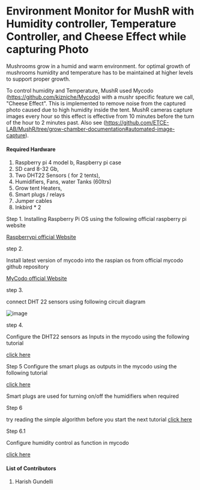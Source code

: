 # Environment Monitor for MushR  with Humidity controller, Temperature Controller, and Cheese Effect while capturing Photo 

Mushrooms grow in a humid and warm environment. for optimal growth of mushrooms humidity and temperature has to be maintained at higher levels to support proper growth.
 
To control humidity and Temperature, MushR used Mycodo (https://github.com/kizniche/Mycodo)  with a mushr specific feature we call, "Cheese Effect". This is implemented to remove noise from the captured photo caused due to high humidity inside the tent. MushR cameras capture images every hour so this effect is effective from 10 minutes before the turn of the hour to 2 minutes past. Also see (https://github.com/ETCE-LAB/MushR/tree/grow-chamber-documentation#automated-image-capture).

#### Required Hardware


1. Raspberry pi 4 model b, Raspberry pi case
2. SD card 8-32 Gb,
3. Two DHT22 Sensors ( for 2 tents),
4.  Humidifiers, Fans, water Tanks (60ltrs)
5.  Grow tent Heaters,
6.  Smart plugs / relays
7.  Jumper cables 
8.  Inkbird * 2 

Step 1.
Installing Raspberry Pi OS using the following official raspberry pi website

   [Raspberrypi official Website](https://www.raspberrypi.com/documentation/computers/getting-started.html)

step 2.

 Install latest version of mycodo into the raspian os from official mycodo github repository

   [MyCodo official Website](https://github.com/kizniche/Mycodo)

step 3.
  
  connect DHT 22 sensors using following circuit diagram
  
   ![image](https://user-images.githubusercontent.com/121457303/213936615-b075f605-b585-4e9d-a627-f37e617ed990.png)

step 4. 
  
  Configure the DHT22 sensors as Inputs in the mycodo using the following tutorial
  
   [click here](input/readme.md)
  
Step 5
   Configure the smart plugs as outputs in the mycodo using the following tutorial
   
   [click here](smartplugs/readme.md)
   
   Smart plugs are used for turning on/off the humidifiers when required
   
Step 6

   try reading the simple algorithm before you start the next tutorial
   [click here](overview%20algo/readme.md)
   
   Step 6.1 
   
   Configure humidity control as function in mycodo
     
   [click here](function/readme.md)
    

#### List of Contributors

1. Harish Gundelli
